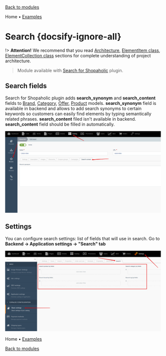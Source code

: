 [Back to modules](modules/home.md)

Home
• [Examples](modules/search/examples/examples.md)

# Search {docsify-ignore-all}

!> **Attention!**  We recommend that you read [Architecture](home.md#architecture), [ElementItem class](item-class/item-class.md),
[ElementCollection class](collection-class/collection-class.md) sections for complete understanding of  project architecture.

> Module available with [Search for Shopaholic](plugins/home#search-for-shopaholic) plugin.

## Search fields

Search for Shopaholic plugin adds **search_synonym** and **search_content** fields to
[Brand](modules/brand/model/model), [Category](modules/category/model/model),
[Offer](modules/offer/model/model), [Product](modules/product/model/model)
models.
**search_synonym** field is available in backend and allows to add search synonyms
to certain keywords so customers can easily find elements by typing semantically related phrases.
**search_content** filed isn't available in backend. **search_content** field should be filled in automatically. 

![](./../../assets/images/backend-brand-4.png)

## Settings

You can configure search settings: list of fields that will use in search. 
Go to **Backend -> Application settings -> "Search" tab**

![](./../../assets/images/backend-settings-14.png)

Home
• [Examples](modules/search/examples/examples.md)

[Back to modules](modules/home.md)
